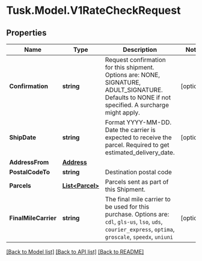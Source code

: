 # Tusk.Model.V1RateCheckRequest

## Properties

Name | Type | Description | Notes
------------ | ------------- | ------------- | -------------
**Confirmation** | **string** | Request confirmation for this shipment. Options are: NONE, SIGNATURE, ADULT_SIGNATURE. Defaults to NONE if not specified. A surcharge might apply. | [optional] 
**ShipDate** | **string** | Format YYYY-MM-DD. Date the carrier is expected to receive the parcel. Required to get estimated_delivery_date. | [optional] 
**AddressFrom** | [**Address**](Address.md) |  | 
**PostalCodeTo** | **string** | Destination postal code | 
**Parcels** | [**List&lt;Parcel&gt;**](Parcel.md) | Parcels sent as part of this Shipment. | 
**FinalMileCarrier** | **string** | The final mile carrier to be used for this purchase. Options are: `cdl`, `gls-us`, `lso`, `uds`, `courier_express`, `optima`, `groscale`, `speedx`, `uniuni` | [optional] 

[[Back to Model list]](../README.md#documentation-for-models) [[Back to API list]](../README.md#documentation-for-api-endpoints) [[Back to README]](../README.md)

